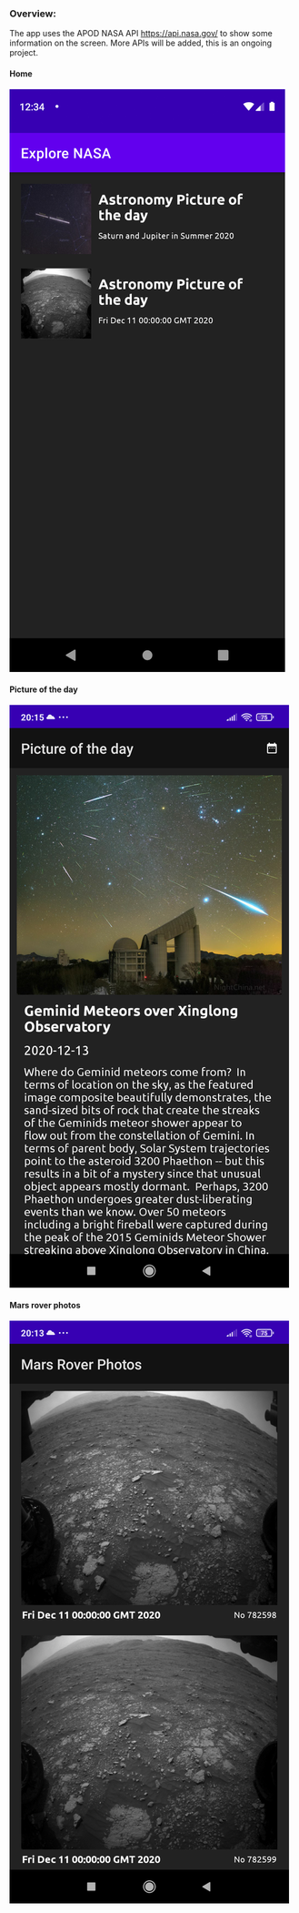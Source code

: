 ### Overview:

The app uses the APOD NASA API https://api.nasa.gov/ to show some information on the screen. 
More APIs will be added, this is an ongoing project.

#### Home
![Alt text](screenshots/home/home-2020-12-13-003435.png?raw=true "app screenshot")

#### Picture of the day
![Alt text](screenshots/apod/apod-2020-12-13-201519.png?raw=true "app screenshot")

#### Mars rover photos
![Alt text](screenshots/mrp/mrp-2020-12-13-201313.png?raw=true "app screenshot")